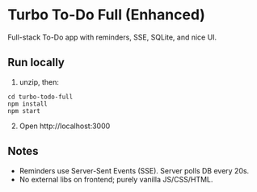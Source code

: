 # Turbo To-Do Full (Enhanced)

Full-stack To-Do app with reminders, SSE, SQLite, and nice UI.

## Run locally
1. unzip, then:
```
cd turbo-todo-full
npm install
npm start
```
2. Open http://localhost:3000

## Notes
- Reminders use Server-Sent Events (SSE). Server polls DB every 20s.
- No external libs on frontend; purely vanilla JS/CSS/HTML.
